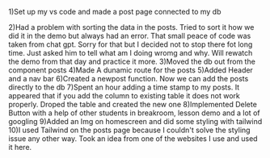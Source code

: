 1)Set up my vs code and made a post page connected to my db

2)Had a problem with sorting the data in the posts. Tried to sort it how we did it in the demo but always had an error. That small peace of code was taken from chat gpt. Sorry for that but I decided not to stop there fot long time. Just asked him to tell what am I doing wromg and why. Will rewatch the demo from that day and practice it more.
3)Moved the db out from the component posts
4)Made A dunamic route for the posts
5)Added Header and a nav bar
6)Created a newpost function. Now we can add the posts directly to the db
7)Spent an hour adding a time stamp to my posts. It appeared that if you add the column to existing table it does not work properly. Droped the table and created the new one
8)Implemented Delete Button with a help of other students in breakroom, lesson demo and a lot of googling
9)Added an Img on homescreen and did some styling with tailwind
10)I used Tailwind on the posts page because I couldn't solve the styling issue any other way. Took an idea from one of the websites I use and used it here.
